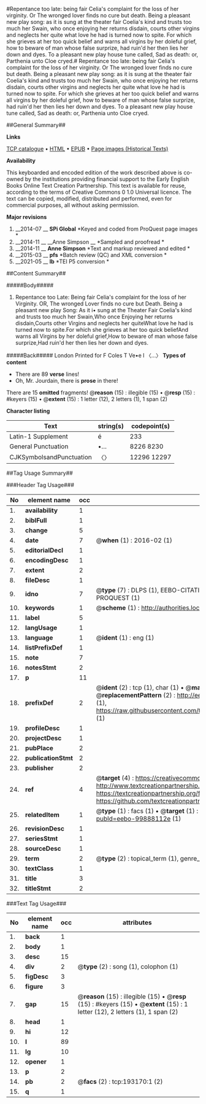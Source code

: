 #Repentance too late: being fair Celia's complaint for the loss of her virginity. Or The wronged lover finds no cure but death. Being a pleasant new play song: as it is sung at the theater fair Coelia's kind and trusts too much her Swain, who once enjoying her returns disdain, courts other virgins and neglects her quite what love he had is turned now to spite. For which she grieves at her too quick belief and warns all virgins by her doleful grief, how to beware of man whose false surprize, had ruin'd her then lies her down and dyes. To a pleasant new play house tune called, Sad as death: or, Parthenia unto Cloe cryed.#
Repentance too late: being fair Celia's complaint for the loss of her virginity. Or The wronged lover finds no cure but death. Being a pleasant new play song: as it is sung at the theater fair Coelia's kind and trusts too much her Swain, who once enjoying her returns disdain, courts other virgins and neglects her quite what love he had is turned now to spite. For which she grieves at her too quick belief and warns all virgins by her doleful grief, how to beware of man whose false surprize, had ruin'd her then lies her down and dyes. To a pleasant new play house tune called, Sad as death: or, Parthenia unto Cloe cryed.

##General Summary##

**Links**

[TCP catalogue](http://www.ota.ox.ac.uk/tcp/)  • 
[HTML](http://tei.it.ox.ac.uk/tcp/Texts-HTML/free/B28/B28910.html)  • 
[EPUB](http://tei.it.ox.ac.uk/tcp/Texts-EPUB/free/B28/B28910.epub) • 
[Page images (Historical Texts)](https://historicaltexts.jisc.ac.uk/eebo-99888112e)

**Availability**

This keyboarded and encoded edition of the work described above is co-owned by the
    institutions providing financial support to the Early English Books Online Text Creation
    Partnership. This text is available for reuse, according to the terms of  Creative Commons 0 1.0 Universal
    licence. The text can be copied, modified, distributed and performed, even for commercial
    purposes, all without asking permission.

**Major revisions**

1. __2014-07 __ __SPi Global__ *Keyed and coded from ProQuest page images *
1. __2014-11 __ __Anne Simpson __ *Sampled and proofread *
1. __2014-11 __ __Anne Simpson__ *Text and markup reviewed and edited *
1. __2015-03 __ __pfs__ *Batch review (QC) and XML conversion *
1. __2021-05 __ __lb__ *TEI P5 conversion *

##Content Summary##

#####Body#####

1. Repentance too Late: Being fair Celia's complaint for the loss of her Virginity. OR, The wronged Lover finds no cure but Death. Being a pleasant new play Song: As it i• sung at the Theater
Fair Coelia's kind and trusts too much her Swain,Who once Enjoying her returns disdain,Courts other Virgins and neglects her quiteWhat love he had is turned now to spite.For which she grieves at her too quick beliefAnd warns all Virgins by her doleful grief,How to beware of man whose false surprize,Had ruin'd her then lies her down and dyes.

#####Back#####
London Printed for F Coles T Ve•e I 〈…〉
**Types of content**

  * There are 89 **verse** lines!
  * Oh, Mr. Jourdain, there is **prose** in there!

There are 15 **omitted** fragments! 
 @__reason__ (15) : illegible (15)  •  @__resp__ (15) : #keyers (15)  •  @__extent__ (15) : 1 letter (12), 2 letters (1), 1 span (2)

**Character listing**


|Text|string(s)|codepoint(s)|
|---|---|---|
|Latin-1 Supplement|é|233|
|General Punctuation|•…|8226 8230|
|CJKSymbolsandPunctuation|〈〉|12296 12297|

##Tag Usage Summary##

###Header Tag Usage###

|No|element name|occ|attributes|
|---|---|---|---|
|1.|__availability__|1||
|2.|__biblFull__|1||
|3.|__change__|5||
|4.|__date__|7| @__when__ (1) : 2016-02 (1)|
|5.|__editorialDecl__|1||
|6.|__encodingDesc__|1||
|7.|__extent__|2||
|8.|__fileDesc__|1||
|9.|__idno__|7| @__type__ (7) : DLPS (1), EEBO-CITATION (1), VID (1), EEBO-PROQUEST (1), STC (2), PROQUEST (1)|
|10.|__keywords__|1| @__scheme__ (1) : http://authorities.loc.gov/ (1)|
|11.|__label__|5||
|12.|__langUsage__|1||
|13.|__language__|1| @__ident__ (1) : eng (1)|
|14.|__listPrefixDef__|1||
|15.|__note__|7||
|16.|__notesStmt__|2||
|17.|__p__|11||
|18.|__prefixDef__|2| @__ident__ (2) : tcp (1), char (1)  •  @__matchPattern__ (2) : ([0-9\-]+):([0-9IVX]+) (1), (.+) (1)  •  @__replacementPattern__ (2) : http://eebo.chadwyck.com/downloadtiff?vid=$1&page=$2 (1), https://raw.githubusercontent.com/textcreationpartnership/Texts/master/tcpchars.xml#$1 (1)|
|19.|__profileDesc__|1||
|20.|__projectDesc__|1||
|21.|__pubPlace__|2||
|22.|__publicationStmt__|2||
|23.|__publisher__|2||
|24.|__ref__|4| @__target__ (4) : https://creativecommons.org/publicdomain/zero/1.0/ (1), http://www.textcreationpartnership.org/docs/. (1), https://textcreationpartnership.org/faq/#faq05 (1), https://github.com/textcreationpartnership (1)|
|25.|__relatedItem__|1| @__type__ (1) : facs (1)  •  @__target__ (1) : https://data.historicaltexts.jisc.ac.uk/view?pubId=eebo-99888112e (1)|
|26.|__revisionDesc__|1||
|27.|__seriesStmt__|1||
|28.|__sourceDesc__|1||
|29.|__term__|2| @__type__ (2) : topical_term (1), genre_form (1)|
|30.|__textClass__|1||
|31.|__title__|3||
|32.|__titleStmt__|2||


###Text Tag Usage###

|No|element name|occ|attributes|
|---|---|---|---|
|1.|__back__|1||
|2.|__body__|1||
|3.|__desc__|15||
|4.|__div__|2| @__type__ (2) : song (1), colophon (1)|
|5.|__figDesc__|3||
|6.|__figure__|3||
|7.|__gap__|15| @__reason__ (15) : illegible (15)  •  @__resp__ (15) : #keyers (15)  •  @__extent__ (15) : 1 letter (12), 2 letters (1), 1 span (2)|
|8.|__head__|1||
|9.|__hi__|12||
|10.|__l__|89||
|11.|__lg__|10||
|12.|__opener__|1||
|13.|__p__|2||
|14.|__pb__|2| @__facs__ (2) : tcp:193170:1 (2)|
|15.|__q__|1||
